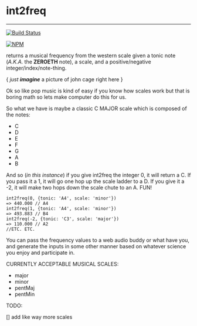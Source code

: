 # int2freq
---------------

[![Build Status](https://secure.travis-ci.org/coleww/int2freq.png)](http://travis-ci.org/coleww/int2freq)

[![NPM](https://nodei.co/npm/int2freq.png)](https://nodei.co/npm/int2freq/)

returns a musical frequency from the western scale given a tonic note (_A.K.A._ the **ZEROETH** note), a scale, and a positive/negative integer/index/note-thing.

{ _just **imagine**_ a picture of john cage right here }

Ok so like pop music is kind of easy if you know how scales work but that is boring math so lets make computer do this for us.

So what we have is maybe a classic C MAJOR scale which is composed of the notes:

- C
- D
- E
- F
- G
- A
- B

And so (_in this instance_) if you give int2freq the integer 0, it will return a C. If you pass it a 1, it will go one hop up the scale ladder to a D. If you give it a -2, it will make two hops down the scale chute to an A. FUN!

```
int2freq(0, {tonic: 'A4', scale: 'minor'})
=> 440.000 // A4
int2freq(1, {tonic: 'A4', scale: 'minor'})
=> 493.883 // B4
int2freq(-2, {tonic: 'C3', scale: 'major'})
=> 110.000 // A2
//ETC. ETC.
```

You can pass the frequency values to a web audio buddy or what have you, and generate the inputs in some other manner based on whatever science you enjoy and participate in.

CURRENTLY ACCEPTABLE MUSICAL SCALES:

- major
- minor
- pentMaj
- pentMin

TODO:

[] add like way more scales
